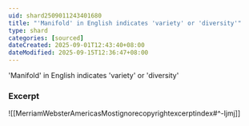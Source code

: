 ```yaml
---
uid: shard2509011243401680
title: "'Manifold' in English indicates 'variety' or 'diversity'"
type: shard
categories: [sourced]
dateCreated: 2025-09-01T12:43:40+08:00
dateModified: 2025-09-15T12:36:47+08:00
---
```

'Manifold' in English indicates 'variety' or 'diversity'

### Excerpt
![[MerriamWebsterAmericasMostignorecopyrightexcerptindex#^-ljmj]]